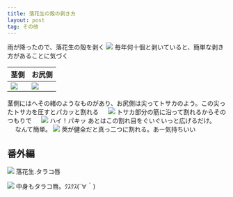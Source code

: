 ```yaml
---
title: 落花生の殻の剥き方
layout: post
tag: その他
---
```

雨が降ったので、落花生の殻を剥く
![](https://c2.staticflickr.com/6/5566/13891374700_bab653bcac.jpg)
毎年何十個と剥いていると、簡単な剥き方があることに気づく
　

|茎側|お尻側
|:----------|:----------
![](https://c2.staticflickr.com/8/7319/14078456264_51b5486710_m.jpg) | ![](https://c2.staticflickr.com/8/7391/14054902256_0f48bfac39_m.jpg)  
茎側にはへその緒のようなものがあり、お尻側は尖ってトサカのよう。この尖ったトサカを圧すとパカッと割れる
　
![](https://c2.staticflickr.com/8/7039/13891481358_47f3085aea_m.jpg)
トサカ部分の筋に沿って割れるからそのつもりで
　
![](https://c2.staticflickr.com/8/7351/14074829542_4b99eae5b1_m.jpg)
ハイ！パキッ
あとはこの割れ目をぐいぐいっと広げるだけ。
　
なんて簡単。
![](https://c2.staticflickr.com/8/7401/14098039763_1a6368615b_m.jpg)
莢が健全だと真っ二つに割れる。あー気持ちいい


## 番外編
![](https://c1.staticflickr.com/3/2930/13891438060_956e45be40_m.jpg)
落花生.タラコ唇

![](https://c2.staticflickr.com/8/7328/14078521784_39a0a7a2dc_m.jpg)
中身もタラコ唇。ｸｽｸｽ(´∀｀)


